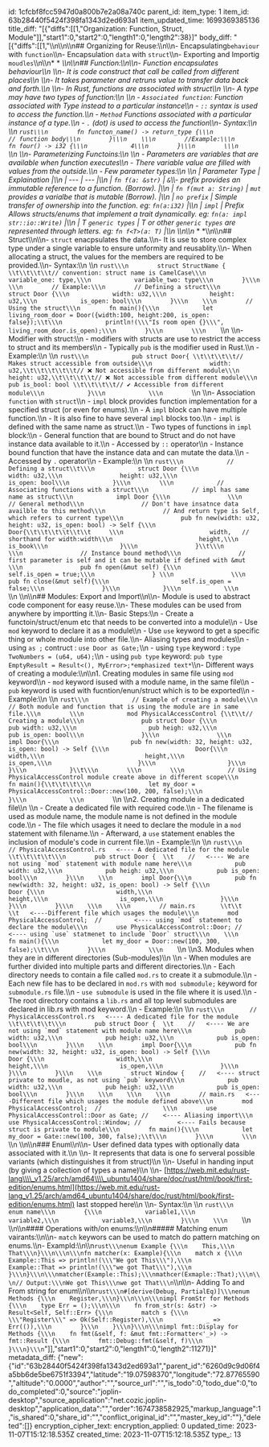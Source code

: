 id: 1cfcbf8fcc5947d0a800b7e2a08a740c
parent_id: 
item_type: 1
item_id: 63b28440f5424f398fa1343d2ed693a1
item_updated_time: 1699369385136
title_diff: "[{\"diffs\":[[1,\"Organization: Function, Struct, Module\"]],\"start1\":0,\"start2\":0,\"length1\":0,\"length2\":38}]"
body_diff: "[{\"diffs\":[[1,\"\\\n\\\n\\\n## Organizing for Reuse:\\\n\\\n- Encapsulating`behaviour` with `function`\\\n- Encapsulation `data` with `struct`\\\n- Exporting and Importig `moudles`\\\n\\\n* * *\\\n\\\n## Function:\\\n\\\n- Function encapsulates behaviour\\\n    \\\n- It is code construct that call be called from different places\\\n    \\\n- It takes parameter and retruns value to transfer data back and forth.\\\n    \\\n- In Rust, functions are associated with struct\\\n    \\\n- A type may have two types of function:\\\n    \\\n    - `Associated function`: Function associated with Type instead to a particular instance\\\n        - `::` syntax is used to access the function.\\\n    - `Method` Functions associated with a particular instance of a type.\\\n        - `.` (dot) is used to access the function\\\n- Syntax:\\\n    \\\n    ```rust\\\n        fn functon_name() -> return_type {\\\n            // function body\\\n        }\\\n    \\\n        //Example:\\\n        fn four() -> i32 {\\\n            4\\\n        }\\\n        \\\n    ```\\\n    \\\n- Parameterizing Functoins:\\\n    \\\n    - Parameters are variables that are available when function executes\\\n    - There variable value are filled with values from the outside.\\\n    - Few parameter types:\\\n    \\\n    | Parameter Type | Explaination |\\\n    | --- | --- |\\\n    | `fn f(a: &str)` | `&`\\\\- prefix provides an immutable reference to a function. (Borrow). |\\\n    | `fn f(mut a: String)` | `mut` provides a varialbe that is mutable (Borrow). |\\\n    | `no prefix` | Simple transfer of ownership into the function. eg: `fn(a:i32)` |\\\n    | `impl` | Prefix Allows structs/enums that implement a trait dynamically. eg: `fn(a: impl str::io::Write)` |\\\n    | T `generic types` | T or other `generic types` are represented through letters. eg: `fn f<T>(a: T)` |\\\n    \\\n\\\n* * *\\\n\\\n## Struct\\\n\\\n- `struct` enacpsulates the data.\\\n- It is use to store complex type under a single variable to ensure unformity and reusablity.\\\n- When allocating a struct, the values for the members are required to be provided.\\\n- Syntax:\\\n    \\\n    ```rust\\\n        struct StructName { \\t\\t\\t\\t// convention: struct name is CamelCase\\\n            variable_one: type,\\\n            variable_two: type\\\n        }\\\n    \\\n        // Example:\\\n        // Defining a struct\\\n        struct Door {\\\n            width: u32,\\\n            height: u32,\\\n            is_open: bool\\\n        }\\\n    \\\n        // Using the struct\\\n        fn main(){\\\n            let living_room_door = Door({width:100, height:200, is_open: false});\\t\\\n            println!(\\\"Is room open {}\\\", living_room_door.is_open);\\\n        }\\\n        \\\n    ```\\\n    \\\n- Modifier with struct:\\\n    - modifiers with structs are use to restrict the access to struct and its members\\\n    - Typically `pub` is the modifier used in Rust.\\\n    - Example:\\\n        \\\n        ```rust\\\n            pub struct Door{ \\t\\t\\t\\t// Makes struct accessible from outside\\\n                width: u32,\\t\\t\\t\\t\\t// ❌ Not accessible from different module\\\n                height: u32,\\t\\t\\t\\t// ❌ Not accessible from different module\\\n                pub is_bool: bool \\t\\t\\t\\t// ✔️ Accessible from different module\\\n            }\\\n            \\\n        ```\\\n        \\\n- Association `function` with `struct`\\\n    - `impl` block provides function implementation for a specified struct (or even for enums).\\\n    - A `impl` block can have multiple function.\\\n    - It is also fine to have several `impl` blocks too.\\\n    - `impl` is defined with the same name as struct.\\\n    - Two types of functions in `impl` block:\\\n        - General function that are bound to Struct and do not have instance data available to it.\\\n            - Accessed by `::` operator\\\n        - Instance bound function that have the instance data and can mutate the data.\\\n            - Accessed by `.` operator\\\n    - Example:\\\n        \\\n        ```rust\\\n            // Defining a struct\\t\\\n            struct Door {\\\n                width: u32,\\\n                height: u32,\\\n                is_open: bool\\\n            }\\\n        \\\n            // Associating functions with a struct\\\n            // impl has same name as struct\\\n            impl Door {\\\n                \\\n                // General method\\\n                // Don't have insatnce data availble to this method\\\n                // And return type is Self, which refers to current type\\\n                pub fn new(width: u32, height: u32, is_open: bool) -> Self {\\\n                    Door{\\t\\t\\t\\t\\t\\t     \\\n                        width,   // shorthand for width:width\\\n                        height,\\\n                        is_book\\\n                    }\\\n                }\\t\\\n                \\\n                // Instance bound method\\\n                // first parameter is self and it can be mutable if defined with &mut \\\n                pub fn open(&mut self) {\\\n                    self.is_open = true;\\\n                } \\\n                \\\n                pub fn close(&mut self){\\\n                    self.is_open = false;\\\n                }\\\n            }\\\n            \\\n        ```\\\n        \\\n\\\n## Modules: Export and Import\\\n\\\n- Module is used to abstract code component for easy reuse.\\\n- These modules can be used from anywhere by importting it.\\\n- Basic Steps:\\\n    - Create a functoin/struct/enum etc that needs to be converted into a module\\\n    - Use `mod` keyword to declare it as a module\\\n    - Use `use` keyword to get a specific thing or whole module into other file.\\\n- Aliasing types and modules\\\n    - using `as ;` contruct : `use Door as Gate;`\\\n    - using `type` keyword : `type TwoNumbers = (u64, u64);`\\\n    - using `pub type` keyword: `pub type EmptyResult = Result<(), MyError>;*emphasized text*`\\\n- Different ways of creating a module:\\\n\\\n1.  Creating modules in same file using `mod` keyword\\\n    - `mod` keyword isused with a module name, in the same file\\\n    - `pub` keyword is used with fucntion/enun/struct which is to be exported\\\n    - Example:\\\n        \\\n        ```rust\\\n            // Example of creating a module\\\n            // Both module and function that is using the module are in same file.\\\n        \\\n            mod PhysicalAccessControl {\\t\\t// Creating a module\\\n                pub struct Door {\\\n                    pub width: u32,\\\n                    pub heigh: u32,\\\n                    pub is_open: bool\\\n                }\\\n                \\\n                impl Door{\\\n                    pub fn new(width: 32, height: u32, is_open: bool) -> Self {\\\n                        Door{\\\n                            width,\\\n                            height,\\\n                            is_open,\\\n                        }\\\n                    }\\\n                }\\\n            }\\t\\\n        \\\n        \\\n            // Using PhysicalAccessControl module create above in different scope\\\n            fn main(){\\t\\t\\t\\\n                let my_door = PhysicalAccessControl::Door::new(100, 200, false);\\\n            }\\\n            \\\n        ```\\\n        \\\n2.  Creating module in a dedicated file\\\n    \\\n    - Create a dedicated file with required code.\\\n    - The filename is used as module name, the module name is not defined in the module code.\\\n    - The file which usages it need to declare the module in a `mod` statement with filename.\\\n    - Afterward, a `use` statement enables the inclusion of module's code in current file.\\\n    - Example:\\\n    \\\n    ```rust\\\n       // PhysicalAccessControl.rs   <---- A dedicated file for the module \\t\\t\\t\\t\\\n        pub struct Door {  \\t    //   <---- We are not using `mod` statement with module name here\\\n            pub width: u32,\\\n            pub heigh: u32,\\\n            pub is_open: bool\\\n        }\\\n    \\\n        impl Door{\\\n            pub fn new(width: 32, height: u32, is_open: bool) -> Self {\\\n                Door {\\\n                    width,\\\n                    height,\\\n                    is_open,\\\n                }\\\n            }\\\n        }\\\n    \\\n    \\\n        // main.rs       \\t\\t       \\t   <----Different file which usages the module\\\n        mod PhysicalAccessControl;  //         <---- using `mod` statement to declare the module\\\n        use PhysicalAccessControl::Door; //    <---- using `use` statmenet to include `Door` struct\\\n    \\\n        fn main(){\\\n            let my_door = Door::new(100, 300, false);\\t\\\n        }\\\n            \\\n    ```\\\n    \\\n3.  Modules when they are in different directories (Sub-modules)\\\n    \\\n    - When modules are further divided into multiple parts and different directories.\\\n    - Each directory needs to contain a file called `mod.rs` to create it a submodule.\\\n    - Each new file has to be declared in `mod.rs` with `mod submodule;` keyword for `submodule.rs` file.\\\n    - `use submodule` is used in the file where it is used.\\\n    - The root directory contains a `lib.rs` and all top level submodules are declared in lib.rs with mod keyword.\\\n    - Example:\\\n    \\\n    ```rust\\\n       // PhysicalAccessControl.rs   <---- A dedicated file for the module \\t\\t\\t\\t\\\n        pub struct Door {  \\t    //   <---- We are not using `mod` statement with module name here\\\n            pub width: u32,\\\n            pub heigh: u32,\\\n            pub is_open: bool\\\n        }\\\n    \\\n        impl Door{\\\n            pub fn new(width: 32, height: u32, is_open: bool) -> Self {\\\n                Door {\\\n                    width,\\\n                    height,\\\n                    is_open,\\\n                }\\\n            }\\\n        }\\\n    \\\n        struct Window {    //   <---- struct private to moudle, as not using `pub` keyword\\\n            pub width: u32,\\\n            pub heigh: u32,\\\n            pub is_open: bool\\\n        }\\\n    \\\n    \\\n    \\\n        // main.rs   <----Different file which usages the module defined above\\\n        mod PhysicalAccessControl;  //                 \\\n        use PhysicalAccessControl::Door as Gate; //    <---- Aliasing import\\\n        use PhysicalAccessControl::Window; //          <---- Fails because struct is private to module\\\n        fn main(){\\\n            let my_door = Gate::new(100, 300, false);\\t\\\n        }\\\n        \\\n    ```\\\n    \\\n\\\n### Enum\\\n\\\n- User defined data types with optionally data associated with it.\\\n    \\\n- It represents that data is one fo serveral possible variants (which distinguishes it from struct)\\\n    \\\n- Useful in handing input (by giving a collection of types a name)\\\n    \\\n- [https://web.mit.edu/rust-lang\\\\_v1.25/arch/amd64\\\\_ubuntu1404/share/doc/rust/html/book/first-edition/enums.html](https://web.mit.edu/rust-lang_v1.25/arch/amd64_ubuntu1404/share/doc/rust/html/book/first-edition/enums.html) last stopped here\\\n    \\\n- Syntax:\\\n    \\\n    ```rust\\\n        enum name\\\n        {\\\n            variable1,\\\n            variable2,\\\n            variable3,\\\n        }\\\n    \\\n    ```\\\n    \\\n\\\n#### Operations with/on enums:\\\n\\\n##### Matching enum vairants:\\\n\\\n- `match` keywors can be used to match do pattern matching on enums.\\\n- Exampld:\\\n\\\n```rust\\\nenum Example {\\\n    This,\\\n    That\\\n}\\\n\\\n\\\nfn matcher(x: Example){\\\n    match x {\\\n        Example::This => println!(\\\"We got This\\\"),\\\n        Example::That => println!(\\\"we got That\\\"),\\\n    }\\\n}\\\n\\\nmatcher(Example::This);\\\nmathcer(Exmaple::That);\\\n\\\n// Output:\\\nWe got This\\\nwe got That\\\n```\\\n\\\n- Adding To and From string for enum\\\n\\\n```rust\\\n#[derive(Debug, PartialEq)]\\\nenum Methods {\\\n    Register,\\\n}\\\n\\\n\\\nimpl FromStr for Methods {\\\n    type Err = ();\\\n\\\n    fn from_str(s: &str) -> Result<Self, Self::Err> {\\\n        match s {\\\n            \\\"Register\\\" => Ok(Self::Register),\\\n            _ => Err(()),\\\n        }\\\n    }\\\n}\\\n\\\nimpl fmt::Display for Methods {\\\n    fn fmt(&self, f: &mut fmt::Formatter<'_>) -> fmt::Result {\\\n        fmt::Debug::fmt(&self, f)\\\n    }\\\n}\\\n```\"]],\"start1\":0,\"start2\":0,\"length1\":0,\"length2\":11271}]"
metadata_diff: {"new":{"id":"63b28440f5424f398fa1343d2ed693a1","parent_id":"6260d9c9d06f4a5bb6de5be6751f3394","latitude":"19.07598370","longitude":"72.87765590","altitude":"0.0000","author":"","source_url":"","is_todo":0,"todo_due":0,"todo_completed":0,"source":"joplin-desktop","source_application":"net.cozic.joplin-desktop","application_data":"","order":1674738582925,"markup_language":1,"is_shared":0,"share_id":"","conflict_original_id":"","master_key_id":""},"deleted":[]}
encryption_cipher_text: 
encryption_applied: 0
updated_time: 2023-11-07T15:12:18.535Z
created_time: 2023-11-07T15:12:18.535Z
type_: 13
